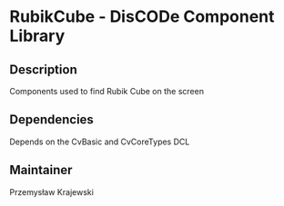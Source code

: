 RubikCube - DisCODe Component Library
=====================================

Description
-----------

Components used to find Rubik Cube on the screen

Dependencies
------------

Depends on the CvBasic and CvCoreTypes DCL

Maintainer
----------

Przemysław Krajewski
